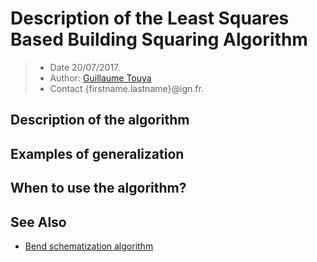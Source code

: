 # Description of the Least Squares Based Building Squaring Algorithm

> - Date 20/07/2017.
> - Author: [Guillaume Touya][1]
> - Contact {firstname.lastname}@ign.fr.



Description of the algorithm
-------------



Examples of generalization
-------------


When to use the algorithm?
-------------



See Also
-------------
- [Bend schematization algorithm][2]


[1]: http://recherche.ign.fr/labos/cogit/english/cv.php?prenom=&nom=Touya
[2]: /algorithms/line/bend_schematization.md
